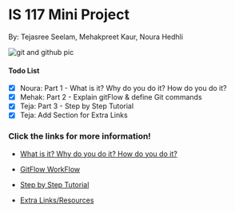
# IS 117 Mini Project

By: Tejasree Seelam, Mehakpreet Kaur, Noura Hedhli

![git and github pic](https://encrypted-tbn0.gstatic.com/images?q=tbn:ANd9GcRRVcHi7Vbr1vQhfCMvbNMsDCg_Z5batoKP0E9l0rVb-4q0h55u&s)

#### Todo List
- [x] Noura: Part 1 - What is it? Why do you do it? How do you do it?
- [x] Mehak: Part 2 - Explain gitFlow & define Git commands
- [x] Teja: Part 3 - Step by Step Tutorial
- [x] Teja: Add Section for Extra Links

### Click the links for more information!
* [What is it? Why do you do it? How do you do it?](part1.md)

* [GitFlow WorkFlow](part2.md)

* [Step by Step Tutorial](/part3.md)

* [Extra Links/Resources](/extralinks.md)

